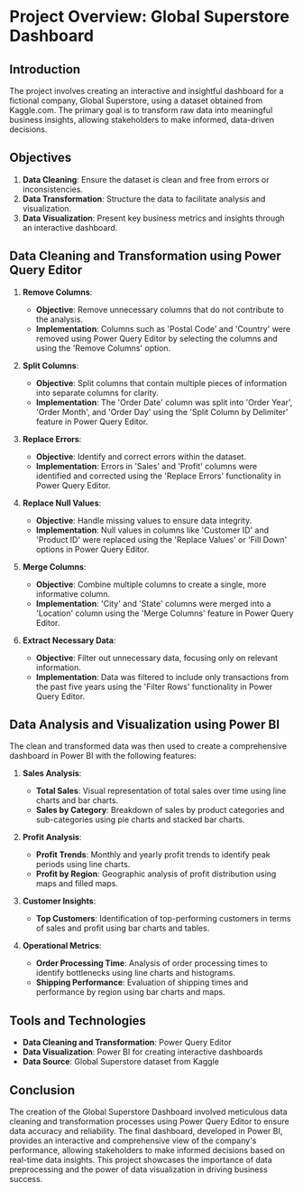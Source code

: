 # Project Overview: Global Superstore Dashboard

## Introduction
The project involves creating an interactive and insightful dashboard for a fictional company, Global Superstore, using a dataset obtained from Kaggle.com. The primary goal is to transform raw data into meaningful business insights, allowing stakeholders to make informed, data-driven decisions.

## Objectives
1. **Data Cleaning**: Ensure the dataset is clean and free from errors or inconsistencies.
2. **Data Transformation**: Structure the data to facilitate analysis and visualization.
3. **Data Visualization**: Present key business metrics and insights through an interactive dashboard.

## Data Cleaning and Transformation using Power Query Editor

1. **Remove Columns**:
   - **Objective**: Remove unnecessary columns that do not contribute to the analysis.
   - **Implementation**: Columns such as 'Postal Code' and 'Country' were removed using Power Query Editor by selecting the columns and using the 'Remove Columns' option.

2. **Split Columns**:
   - **Objective**: Split columns that contain multiple pieces of information into separate columns for clarity.
   - **Implementation**: The 'Order Date' column was split into 'Order Year', 'Order Month', and 'Order Day' using the 'Split Column by Delimiter' feature in Power Query Editor.

3. **Replace Errors**:
   - **Objective**: Identify and correct errors within the dataset.
   - **Implementation**: Errors in 'Sales' and 'Profit' columns were identified and corrected using the 'Replace Errors' functionality in Power Query Editor.

4. **Replace Null Values**:
   - **Objective**: Handle missing values to ensure data integrity.
   - **Implementation**: Null values in columns like 'Customer ID' and 'Product ID' were replaced using the 'Replace Values' or 'Fill Down' options in Power Query Editor.

5. **Merge Columns**:
   - **Objective**: Combine multiple columns to create a single, more informative column.
   - **Implementation**: 'City' and 'State' columns were merged into a 'Location' column using the 'Merge Columns' feature in Power Query Editor.

6. **Extract Necessary Data**:
   - **Objective**: Filter out unnecessary data, focusing only on relevant information.
   - **Implementation**: Data was filtered to include only transactions from the past five years using the 'Filter Rows' functionality in Power Query Editor.

## Data Analysis and Visualization using Power BI

The clean and transformed data was then used to create a comprehensive dashboard in Power BI with the following features:

1. **Sales Analysis**:
   - **Total Sales**: Visual representation of total sales over time using line charts and bar charts.
   - **Sales by Category**: Breakdown of sales by product categories and sub-categories using pie charts and stacked bar charts.

2. **Profit Analysis**:
   - **Profit Trends**: Monthly and yearly profit trends to identify peak periods using line charts.
   - **Profit by Region**: Geographic analysis of profit distribution using maps and filled maps.

3. **Customer Insights**:
   - **Top Customers**: Identification of top-performing customers in terms of sales and profit using bar charts and tables.

4. **Operational Metrics**:
   - **Order Processing Time**: Analysis of order processing times to identify bottlenecks using line charts and histograms.
   - **Shipping Performance**: Evaluation of shipping times and performance by region using bar charts and maps.

## Tools and Technologies

- **Data Cleaning and Transformation**: Power Query Editor
- **Data Visualization**: Power BI for creating interactive dashboards
- **Data Source**: Global Superstore dataset from Kaggle

## Conclusion

The creation of the Global Superstore Dashboard involved meticulous data cleaning and transformation processes using Power Query Editor to ensure data accuracy and reliability. The final dashboard, developed in Power BI, provides an interactive and comprehensive view of the company's performance, allowing stakeholders to make informed decisions based on real-time data insights. This project showcases the importance of data preprocessing and the power of data visualization in driving business success.

